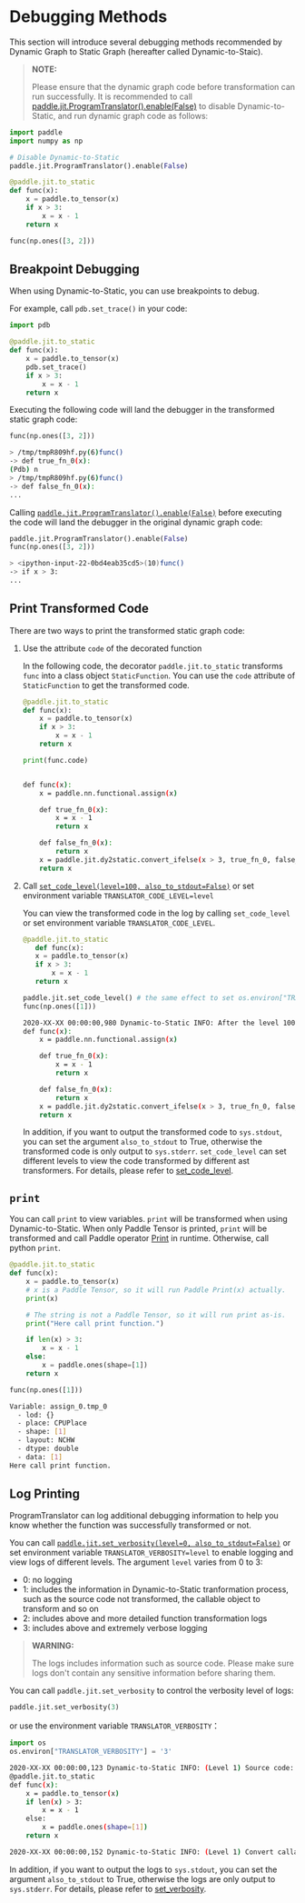 # Debugging Methods

This section will introduce several debugging methods recommended by Dynamic Graph to Static Graph (hereafter called Dynamic-to-Staic).

> **NOTE:**
>
> Please ensure that the dynamic graph code before transformation can run successfully. It is recommended to call [paddle.jit.ProgramTranslator().enable(False)](../../api/dygraph/ProgramTranslator_en.html#enable) to disable Dynamic-to-Static, and run dynamic graph code as follows:


```python
import paddle
import numpy as np

# Disable Dynamic-to-Static
paddle.jit.ProgramTranslator().enable(False)

@paddle.jit.to_static
def func(x):
    x = paddle.to_tensor(x)
    if x > 3:
        x = x - 1
    return x

func(np.ones([3, 2]))
```

## Breakpoint Debugging
When using Dynamic-to-Static, you can use breakpoints to debug.

For example, call `pdb.set_trace()` in your code:
```Python
import pdb

@paddle.jit.to_static
def func(x):
    x = paddle.to_tensor(x)
    pdb.set_trace()
    if x > 3:
        x = x - 1
    return x
```
Executing the following code will land the debugger in the transformed static graph code:
```Python
func(np.ones([3, 2]))
```

```bash
> /tmp/tmpR809hf.py(6)func()
-> def true_fn_0(x):
(Pdb) n
> /tmp/tmpR809hf.py(6)func()
-> def false_fn_0(x):
...
```

Calling [`paddle.jit.ProgramTranslator().enable(False)`](../../api/dygraph/ProgramTranslator_en.html#enable) before executing the code will land the debugger in the original dynamic graph code:
```python
paddle.jit.ProgramTranslator().enable(False)
func(np.ones([3, 2]))
```

```bash
> <ipython-input-22-0bd4eab35cd5>(10)func()
-> if x > 3:
...

```

## Print Transformed Code

There are two ways to print the transformed static graph code:

1. Use the attribute `code` of the decorated function

   In the following code, the decorator `paddle.jit.to_static` transforms `func` into a class object `StaticFunction`. You can use the `code` attribute of `StaticFunction` to get the transformed code.
    ```Python
    @paddle.jit.to_static
    def func(x):
        x = paddle.to_tensor(x)
        if x > 3:
            x = x - 1
        return x

    print(func.code)
    ```
    ```bash

    def func(x):
        x = paddle.nn.functional.assign(x)

        def true_fn_0(x):
            x = x - 1
            return x

        def false_fn_0(x):
            return x
        x = paddle.jit.dy2static.convert_ifelse(x > 3, true_fn_0, false_fn_0, (x,), (x,), (x,))
        return x
    ```
2. Call [`set_code_level(level=100, also_to_stdout=False)`](../../../paddle/api/paddle/fluid/dygraph/jit/set_code_level_en.html) or set environment variable `TRANSLATOR_CODE_LEVEL=level`

    You can view the transformed code in the log by calling `set_code_level` or set environment variable `TRANSLATOR_CODE_LEVEL`.

    ```python
    @paddle.jit.to_static
       def func(x):
       x = paddle.to_tensor(x)
       if x > 3:
           x = x - 1
       return x

    paddle.jit.set_code_level() # the same effect to set os.environ["TRANSLATOR_CODE_LEVEL"] = '100'
    func(np.ones([1]))
    ```

    ```bash
    2020-XX-XX 00:00:00,980 Dynamic-to-Static INFO: After the level 100 ast transformer: 'All Transformers', the transformed code:
    def func(x):
        x = paddle.nn.functional.assign(x)

        def true_fn_0(x):
            x = x - 1
            return x

        def false_fn_0(x):
            return x
        x = paddle.jit.dy2static.convert_ifelse(x > 3, true_fn_0, false_fn_0, (x,), (x,), (x,))
        return x
    ```
    In addition, if you want to output the transformed code to ``sys.stdout``, you can set the argument ``also_to_stdout`` to True, otherwise the transformed code is only output to ``sys.stderr``.
    `set_code_level` can set different levels to view the code transformed by different ast transformers. For details, please refer to [set_code_level](../../../paddle/api/paddle/fluid/dygraph/jit/set_code_level_en.html).

## `print`
You can call `print` to view variables. `print` will be transformed when using Dynamic-to-Static. When only Paddle Tensor is printed, `print` will be transformed and call Paddle operator [Print](../../api/paddle/fluid/layers/control_flow/Print_en.html) in runtime. Otherwise, call python `print`.

```python
@paddle.jit.to_static
def func(x):
    x = paddle.to_tensor(x)
    # x is a Paddle Tensor, so it will run Paddle Print(x) actually.
    print(x)

    # The string is not a Paddle Tensor, so it will run print as-is.
    print("Here call print function.")

    if len(x) > 3:
        x = x - 1
    else:
        x = paddle.ones(shape=[1])
    return x

func(np.ones([1]))
```

```bash
Variable: assign_0.tmp_0
  - lod: {}
  - place: CPUPlace
  - shape: [1]
  - layout: NCHW
  - dtype: double
  - data: [1]
Here call print function.  
```

## Log Printing
ProgramTranslator can log additional debugging information to help you know whether the function was successfully transformed or not.

You can call [`paddle.jit.set_verbosity(level=0, also_to_stdout=False)`](../../../paddle/api/paddle/fluid/dygraph/jit/set_verbosity_en.html) or set environment variable `TRANSLATOR_VERBOSITY=level` to enable logging and view logs of different levels. The argument `level` varies from 0 to 3:
- 0: no logging
- 1: includes the information in Dynamic-to-Static tranformation process, such as the source code not transformed, the callable object to transform and so on
- 2: includes above and more detailed function transformation logs
- 3: includes above and extremely verbose logging

> **WARNING:**
>
> The logs includes information such as source code. Please make sure logs don't contain any sensitive information before sharing them.

You can call `paddle.jit.set_verbosity` to control the verbosity level of logs:
```python
paddle.jit.set_verbosity(3)
```
or use the environment variable `TRANSLATOR_VERBOSITY`：
```python
import os
os.environ["TRANSLATOR_VERBOSITY"] = '3'
```

```bash
2020-XX-XX 00:00:00,123 Dynamic-to-Static INFO: (Level 1) Source code:
@paddle.jit.to_static
def func(x):
    x = paddle.to_tensor(x)
    if len(x) > 3:
        x = x - 1
    else:
        x = paddle.ones(shape=[1])
    return x

2020-XX-XX 00:00:00,152 Dynamic-to-Static INFO: (Level 1) Convert callable object: convert <built-in function len>.
```

In addition, if you want to output the logs to ``sys.stdout``, you can set the argument ``also_to_stdout`` to True, otherwise the logs are only output to ``sys.stderr``. For details, please refer to [set_verbosity](../../../paddle/api/paddle/fluid/dygraph/jit/set_verbosity_en.html).
